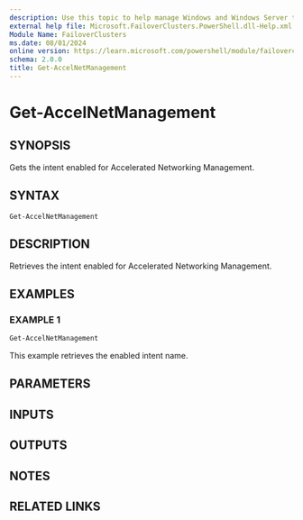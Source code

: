 ```yaml
---
description: Use this topic to help manage Windows and Windows Server technologies with Windows PowerShell.
external help file: Microsoft.FailoverClusters.PowerShell.dll-Help.xml
Module Name: FailoverClusters
ms.date: 08/01/2024
online version: https://learn.microsoft.com/powershell/module/failoverclusters/get-accelnetmanagement?view=windowsserver2025-ps&wt.mc_id=ps-gethelp
schema: 2.0.0
title: Get-AccelNetManagement
---
```


# Get-AccelNetManagement

## SYNOPSIS
Gets the intent enabled for Accelerated Networking Management.

## SYNTAX

```
Get-AccelNetManagement
```

## DESCRIPTION

Retrieves the intent enabled for Accelerated Networking Management.

## EXAMPLES

### EXAMPLE 1

```powershell
Get-AccelNetManagement
```

This example retrieves the enabled intent name.

## PARAMETERS

## INPUTS

## OUTPUTS

## NOTES

## RELATED LINKS
